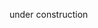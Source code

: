 under construction

<!-- # Sunset UI

Pacote de interface visual para os aplicativos da A2labs.

O aplicação que utilizar este pacote de interface gráfica deverá obrigatoriamente utilizar os seguintes tópicos:

- Ter React como dependencia de desenvolvimento;
- Criar interfaces com o conceito de CSS-in-JS (apesar de poder ser utilizadas com outros conceitos de estilização CSS).

## Desenvolvimento:

Ambiente de desenvolvimento:

```
npm run dev
```

Ambiente de produção:

```
npm run build
```

## Changeset

_O versionamento será sempre realizado na `branch release`._

Lembre-se de executar os comandos CHANGESET ao finalizar uma nova implementação para atualizar a versão.

Para escrever seu log de alterações:

```
npm run changeset
```

Para efetivar suas alterações

```
npm run version-packages
```

_A publicação no NPM é realizada por automação no Github Actions assim que um novo push for enviado para a `branch release`._

Para forçar a publicação no NPM, caso seja necessário:

```
npm run publish-release
```

_Para publicar no NPM é necessário estar logado no CLI do NPM com a conta correta._

## Docs (Storybook)

A documentação `NÃO` pode ser visualizada no GitHub Pages pois o repositório é e deve ser privado.
O deploy da documentação foi realizado com a dependencia [@storybook/storybook-deployer](https://github.com/storybook-eol/storybook-deployer).

Para fazer deploy manual da Documentação Storybook no Github pages, entre na pasta packages/docs e execute o comando:
`npm run deploy-storybook`

_(Não recomendamos esta acão pois o deploy da documentação já será realizado pelo workflow da Action no Github)_

<br />

# Sequência sugerida

## Atualização, versionamento e publicação

O deploy da aplicação se dá no NPM e da documentação no GH Pages:

- Atualizar a branch `develop` com a nova feature;
- Solicitar PR para a branch `release`;
- Na aprovação da PR para a branch `release`, se tudo ok, versionar com o Changeset (tópico acima);
- Aprovar PR com o versionamento para a branch `release`;
- Após as Actions terminarem com resultados positivos, fazer merge da branch `realease` para a branch `main`. -->
